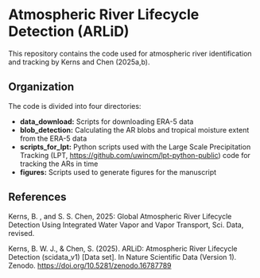 # Atmospheric River Lifecycle Detection (ARLiD)

This repository contains the code used for atmospheric river identification and tracking by Kerns and Chen (2025a,b).

## Organization

The code is divided into four directories:
- **data_download:** Scripts for downloading ERA-5 data
- **blob_detection:** Calculating the AR blobs and tropical moisture extent from the ERA-5 data
- **scripts_for_lpt:** Python scripts used with the Large Scale Precipitation Tracking (LPT, https://github.com/uwincm/lpt-python-public) code for tracking the ARs in time
- **figures:** Scripts used to generate figures for the manuscript

## References

Kerns, B. , and S. S. Chen, 2025: Global Atmospheric River Lifecycle Detection Using Integrated Water Vapor and Vapor Transport, Sci. Data, revised.

Kerns, B. W. J., & Chen, S. (2025). ARLiD: Atmospheric River Lifecycle Detection (scidata_v1) [Data set]. In Nature Scientific Data (Version 1). Zenodo. https://doi.org/10.5281/zenodo.16787789
